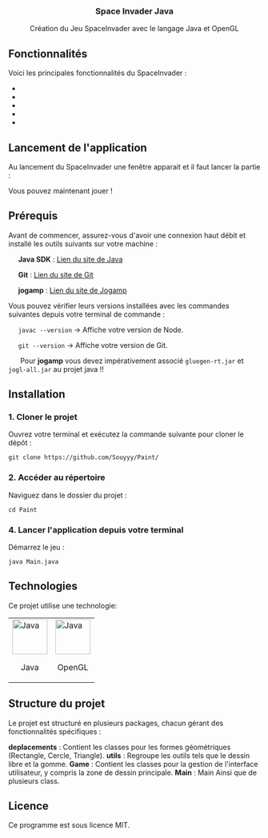 <h3 align="center">Space Invader Java</h3>
<p align="center">Création du Jeu SpaceInvader avec le langage Java et OpenGL</p>

## Fonctionnalités
Voici les principales fonctionnalités du SpaceInvader :

-
-
-
-
-

## Lancement de l'application

Au lancement du SpaceInvader une fenêtre apparait et il faut lancer la partie :

Vous pouvez maintenant jouer !

## Prérequis
Avant de commencer, assurez-vous d'avoir une connexion haut débit et installé les outils suivants sur votre machine :

&nbsp;&nbsp;&nbsp;&nbsp;&nbsp;**Java SDK** : [Lien du site de Java](https://www.oracle.com/java/technologies/downloads/)

&nbsp;&nbsp;&nbsp;&nbsp;&nbsp;**Git** : [Lien du site de Git](https://git-scm.com/downloads)

&nbsp;&nbsp;&nbsp;&nbsp;&nbsp;**jogamp** : [Lien du site de Jogamp](https://jogamp.org/jogl/www/)

Vous pouvez vérifier leurs versions installées avec les commandes suivantes depuis votre terminal de commande :

&nbsp;&nbsp;&nbsp;&nbsp;&nbsp;`javac --version` -> Affiche votre version de Node.

&nbsp;&nbsp;&nbsp;&nbsp;&nbsp;`git --version` -> Affiche votre version de Git.

&nbsp;&nbsp;&nbsp;&nbsp;&nbsp; Pour **jogamp**  vous devez impérativement associé `gluegen-rt.jar` et `jogl-all.jar` au projet java !!

## Installation

### 1. Cloner le projet
   
Ouvrez votre terminal et exécutez la commande suivante pour cloner le dépôt :

```git clone https://github.com/Souyyy/Paint/```

### 2. Accéder au répertoire
Naviguez dans le dossier du projet :

```cd Paint```

### 4. Lancer l'application depuis votre terminal

Démarrez le jeu :

```java Main.java```


## Technologies
Ce projet utilise une technologie:

<table align="center">
  <tbody>
    <tr>
      <td  border="0">
        <img width="70" src="https://upload.wikimedia.org/wikipedia/en/thumb/3/30/Java_programming_language_logo.svg/121px-Java_programming_language_logo.svg.png" alt="Java">
        <p align="center">Java</p>
      </td>
      <td  border="0">
        <img width="70" src="https://upload.wikimedia.org/wikipedia/commons/thumb/2/21/OpenGL_logo.svg/220px-OpenGL_logo.svg.png" alt="Java">
        <p align="center">OpenGL</p>
      </td>
    </tr>
  </tbody>
</table>

## Structure du projet

Le projet est structuré en plusieurs packages, chacun gérant des fonctionnalités spécifiques :

**deplacements** : Contient les classes pour les formes géométriques (Rectangle, Cercle, Triangle).
**utils** : Regroupe les outils tels que le dessin libre et la gomme.
**Game** : Contient les classes pour la gestion de l'interface utilisateur, y compris la zone de dessin principale.
**Main** : Main
Ainsi que de plusieurs class.

## Licence
Ce programme est sous licence MIT.
